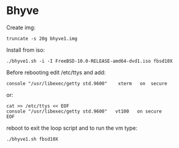 Bhyve
=====

Create img:

    truncate -s 20g bhyve1.img

Install from iso:

    ./bhyve1.sh -i -I FreeBSD-10.0-RELEASE-amd64-dvd1.iso fbsd10X

Before rebooting edit /etc/ttys and add:

    console "/usr/libexec/getty std.9600"    xterm   on  secure

or:

    cat >> /etc/ttys << EOF
    console "/usr/libexec/getty std.9600"   vt100   on secure
    EOF

reboot to exit the loop script and to run the vm type:

    ./bhyve1.sh fbsd10X
